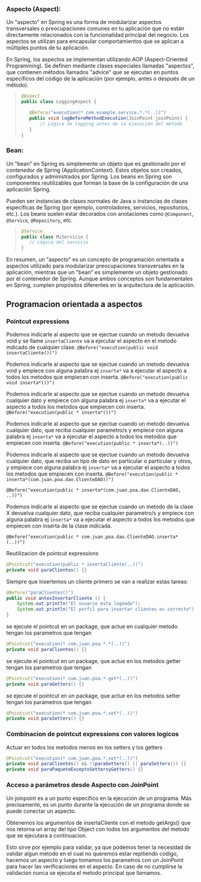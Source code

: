 ### Aspecto (Aspect):

Un "aspecto" en Spring es una forma de modularizar aspectos transversales o preocupaciones comunes en tu aplicación que no están directamente relacionados con la funcionalidad principal del negocio. Los aspectos se utilizan para encapsular comportamientos que se aplican a múltiples puntos de tu aplicación.
 
En Spring, los aspectos se implementan utilizando AOP (Aspect-Oriented Programming). Se definen mediante clases especiales llamadas "aspectos", que contienen métodos llamados "advice" que se ejecutan en puntos específicos del código de la aplicación (por ejemplo, antes o después de un método).
 
> ```java
> @Aspect
> public class LoggingAspect {
> 
>    @Before("execution(* com.example.service.*.*(..))")
>    public void logBeforeMethodExecution(JoinPoint joinPoint) {
>        // Lógica de logging antes de la ejecución del método
>    }
> }
> ```

### Bean:

Un "bean" en Spring es simplemente un objeto que es gestionado por el contenedor de Spring (ApplicationContext). Estos objetos son creados, configurados y administrados por Spring. Los beans en Spring son componentes reutilizables que forman la base de la configuración de una aplicación Spring.
 
Pueden ser instancias de clases normales de Java o instancias de clases específicas de Spring (por ejemplo, controladores, servicios, repositorios, etc.). Los beans suelen estar decorados con anotaciones como `@Component`, `@Service`, `@Repository`, etc.
 
> ```java
> @Service
> public class MiServicio {
>    // Lógica del servicio
> }
> ```

En resumen, un "aspecto" es un concepto de programación orientada a aspectos utilizado para modularizar preocupaciones transversales en la aplicación, mientras que un "bean" es simplemente un objeto gestionado por el contenedor de Spring. Aunque ambos conceptos son fundamentales en Spring, cumplen propósitos diferentes en la arquitectura de la aplicación.

## Programacion orientada a aspectos

### Pointcut expressions


Podemos indicarle al aspecto que se ejectue cuando un metodo devuelva void y se llame `insertaCliente` va a ejecutar el aspecto en el metodo indicado de cualquier clase.
`@Before("execution(public void insertaCliente())")	`

Podemos indicarle al aspecto que se ejectue cuando un metodo devuelva void y empiece con alguna palabra ej `inserta*` va a ejecutar el aspecto a todos los metodos que empiecen con inserta.
`@Before("execution(public void inserta*())")	`

Podemos indicarle al aspecto que se ejectue cuando un metodo devuelva cualquier dato y empiece con alguna palabra ej `inserta*` va a ejecutar el aspecto a todos los metodos que empiecen con inserta.
`@Before("execution(public * inserta*())")	`


Podemos indicarle al aspecto que se ejectue cuando un metodo devuelva cualquier dato, que reciba cualquier parametro/s y empiece con alguna palabra ej `inserta*` va a ejecutar el aspecto a todos los metodos que empiecen con inserta.
`@Before("execution(public * inserta*(..))")	`

Podemos indicarle al aspecto que se ejectue cuando un metodo devuelva cualquier dato, que reciba un tipo de dato en particular o particular y otros, y empiece con alguna palabra ej `inserta*` va a ejecutar el aspecto a todos los metodos que empiecen con inserta.
`@Before("execution(public * inserta*(com.juan.poa.dao.ClienteDAO))")	`

`@Before("execution(public * inserta*(com.juan.poa.dao.ClienteDAO, ..))")	`


Podemos indicarle al aspecto que se ejectue cuando un metodo de la clase X devuelva cualquier dato, que reciba cualquier parametro/s  y empiece con alguna palabra ej `inserta*` va a ejecutar el aspecto a todos los metodos que empiecen con inserta de la clase indicada.

`@Before("execution(public * com.juan.poa.dao.ClienteDAO.inserta*(..))")	`

Reutilizacion de pointcut expressions 

```java
@Pointcut("execution(public * insertaCliente(..))")
private void paraClientes() {}
```

Siempre que insertemos un cliente primero se van a realizar estas tareas:

```java
@Before("paraClientes()")	
public void antesInsertarCliente () {
	System.out.println("El usuario esta logeado");
	System.out.println("El perfil para insertar clientes es correcto");
}
```

se ejecute el pointcut en un package, que actue en cualquier metodo tengan los parametros que tengan  

```java
@Pointcut("execution(* com.juan.poa.*.*(..))")
private void paraClientes() {}
```


se ejecute el pointcut en un package, que actue en los metodos getter tengan los parametros que tengan  

```java
@Pointcut("execution(* com.juan.poa.*.get*(..))")
private void paraGetters() {}
```


se ejecute el pointcut en un package, que actue en los metodos setter tengan los parametros que tengan  

```java
@Pointcut("execution(* com.juan.poa.*.set*(..))")
private void paraSetters() {}
```

### Combinacion de pointcut expressions con valores logicos

Actuar en todos los metodos menos en los setters y los getters

```java
@Pointcut("execution(* com.juan.poa.*.set*(..))")
private void paraClientes() && !(paraGetters() || paraSetters()) {}
private void paraPaqueteExceptoSettersyGetters() {}
```

### Acceso a parámetros desde Aspecto con JoinPoint

Un joinpoint es a un punto específico en la ejecución de un programa. Más precisamente, es un punto durante la ejecución de un programa donde se puede conectar un aspecto.

Obtenemos los argumentos de insertaCliente con el metodo getArgs() que nos retorna un array del tipo Object  con todos los argumentos del metodo que se ejecutara a continuacion.

Esto sirve por ejemplo para validar, ya que podemos tener la necesidad de validar algun metodo en el cual no queremos estar repitiendo codigo, hacemos un aspecto y luego tomamos los parametros con un JoinPoint para hacer las verificaciones en el aspecto. En caso de no cumplirse la validacion nunca se ejecuta el metodo principal que llamamos.






